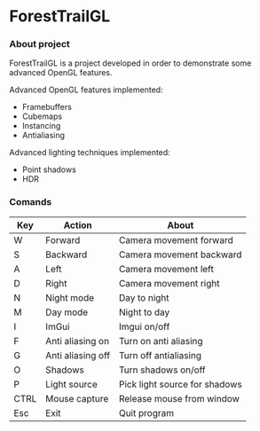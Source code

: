 # ForestTrailGL

### About project

ForestTrailGL is a project developed in order to demonstrate some advanced OpenGL features. 

Advanced OpenGL features implemented:

- Framebuffers
- Cubemaps
- Instancing
- Antialiasing

Advanced lighting techniques implemented:
- Point shadows
- HDR

### Comands

| Key  |  Action | About                         |
|---|---|-------------------------------|
| W  |  Forward | Camera movement forward     |
| S  | Backward  | Camera movement backward      |
| A  |  Left | Camera movement left          |
| D  | Right  | Camera movement right         |
| N  |  Night mode | Day to night                  |
| M  | Day mode  | Night to day                  |
| I  | ImGui  | Imgui on/off                  |
| F  | Anti aliasing on | Turn on anti aliasing         |
| G  | Anti aliasing off  | Turn off antialiasing         |
| O  | Shadows | Turn shadows on/off           |
| P  | Light source| Pick light source for shadows |
 | CTRL | Mouse capture | Release mouse from window |
| Esc  | Exit  | Quit program                  |

